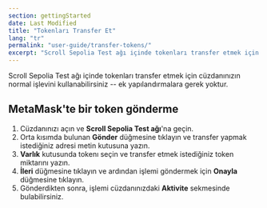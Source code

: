 ```yaml
---
section: gettingStarted
date: Last Modified
title: "Tokenları Transfer Et"
lang: "tr"
permalink: "user-guide/transfer-tokens/"
excerpt: "Scroll Sepolia Test ağı içinde tokenları transfer etmek için cüzdanınızı normal şekilde kullanabilirsiniz."
---
```


Scroll Sepolia Test ağı içinde tokenları transfer etmek için cüzdanınızın normal işlevini kullanabilirsiniz -- ek yapılandırmalara gerek yoktur.

## MetaMask'te bir token gönderme

1. Cüzdanınızı açın ve **Scroll Sepolia Test ağı**'na geçin.
2. Orta kısımda bulunan **Gönder** düğmesine tıklayın ve transfer yapmak istediğiniz adresi metin kutusuna yazın.
3. **Varlık** kutusunda tokenı seçin ve transfer etmek istediğiniz token miktarını yazın.
4. **İleri** düğmesine tıklayın ve ardından işlemi göndermek için **Onayla** düğmesine tıklayın.
5. Gönderdikten sonra, işlemi cüzdanınızdaki **Aktivite** sekmesinde bulabilirsiniz.
